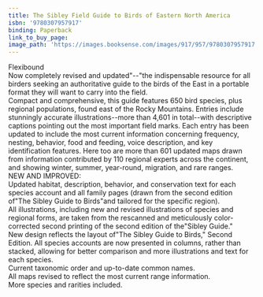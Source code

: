 ```yaml
---
title: The Sibley Field Guide to Birds of Eastern North America
isbn: '9780307957917'
binding: Paperback
link_to_buy_page:
image_path: 'https://images.booksense.com/images/917/957/9780307957917.jpg'
---
```



Flexibound&nbsp;
<br>Now completely revised and updated"--"the indispensable resource for all birders seeking an authoritative guide to the birds of the East in a portable format they will want to carry into the field.&nbsp;
<br>Compact and comprehensive, this guide features 650 bird species, plus regional populations, found east of the Rocky Mountains. Entries include stunningly accurate illustrations--more than 4,601 in total--with descriptive captions pointing out the most important field marks. Each entry has been updated to include the most current information concerning frequency, nesting, behavior, food and feeding, voice description, and key identification features. Here too are more than 601 updated maps drawn from information contributed by 110 regional experts across the continent, and showing winter, summer, year-round, migration, and rare ranges.&nbsp;
<br>NEW AND IMPROVED:&nbsp;
<br>Updated habitat, description, behavior, and conservation text for each species account and all family pages (drawn from the second edition of"The Sibley Guide to Birds"and tailored for the specific region).&nbsp;
<br>All illustrations, including new and revised illustrations of species and regional forms, are taken from the rescanned and meticulously color-corrected second printing of the second edition of the"Sibley Guide."&nbsp;
<br>New design reflects the layout of"The Sibley Guide to Birds," Second Edition. All species accounts are now presented in columns, rather than stacked, allowing for better comparison and more illustrations and text for each species.&nbsp;
<br>Current taxonomic order and up-to-date common names.&nbsp;
<br>All maps revised to reflect the most current range information.&nbsp;
<br>More species and rarities included.